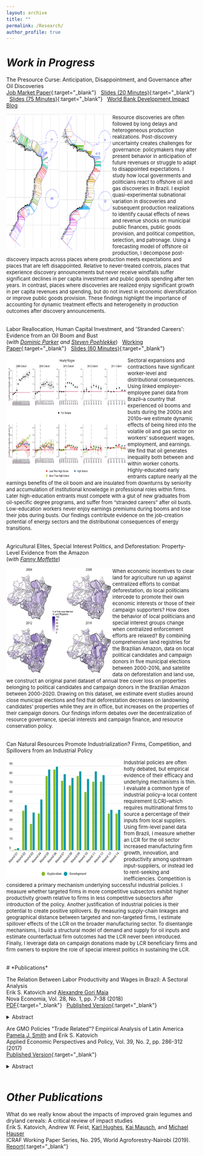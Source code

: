 ```yaml
---
layout: archive
title: ""
permalink: /Research/
author_profile: true
---
```

# *Work in Progress*<br/>

The Presource Curse: Anticipation, Disappointment, and Governance after Oil Discoveries <br/>
[Job Market Paper](/files/Katovich_PresourceCurse.pdf){:target="_blank"} &nbsp; [Slides (20 Minutes)](/files/Katovich_LACEA_2021.pdf){:target="_blank"} &nbsp; [Slides (75 Minutes)](/files/Katovich_PresourceCurse_JobTalk.pdf){:target="_blank"} &nbsp; [World Bank Development Impact Blog](https://blogs.worldbank.org/impactevaluations/governing-rocky-beginnings-resource-boom-how-do-local-governments-respond-oil) 
<br/>

<img align="left" width="280" height="360" src="/files/projections_pic.PNG"> <font size="-1.2"> Resource discoveries are often followed by long delays and heterogeneous production realizations. Post-discovery uncertainty creates challenges for governance: policymakers may alter present behavior in anticipation of future revenues or struggle to adapt to disappointed expectations. I study how local governments and politicians react to offshore oil and gas discoveries in Brazil. I exploit quasi-experimental subnational variation in discoveries and subsequent production realizations to identify causal effects of news and revenue shocks on municipal public finances, public goods provision, and political competition, selection, and patronage. Using a forecasting model of offshore oil production, I decompose post-discovery impacts across places where production meets expectations and places that are left disappointed. Relative to never-treated controls, places that experience discovery announcements but never receive windfalls suffer significant declines in per capita investment and public goods spending after ten years. In contrast, places where discoveries are realized enjoy significant growth in per capita revenues and spending, but do not invest in economic diversification or improve public goods provision. These findings highlight the importance of accounting for dynamic treatment effects and heterogeneity in production outcomes after discovery announcements.  </font>
<br/><br/>

Labor Reallocation, Human Capital Investment, and 'Stranded Careers': Evidence from an Oil Boom and Bust  <br/> (_with [Dominic Parker](https://aae.wisc.edu/dparker/) and [Steven Poehlekke](https://unidirectory.auckland.ac.nz/profile/steven-poelhekke)_) &nbsp; [Working Paper](/files/Katovich_OilWorkers_WorkingPaper.pdf){:target="_blank"} &nbsp; [Slides (60 Minutes)](/files/Brazil_Oil_Boom_UWPresentation_2021_10.pdf){:target="_blank"}<br/>

<img align="left" width="320" height="320" src="/files/EventStudies_Clip.PNG"> <font size="-1.2"> Sectoral expansions and contractions have significant worker-level and distributional consequences. Using linked employer-employee panel data from Brazil–a country that experienced oil booms and busts during the 2000s and 2010s–we estimate dynamic effects of being hired into the volatile oil and gas sector on workers’ subsequent wages, employment, and earnings. We find that oil generates inequality both between and within worker cohorts. Highly-educated early entrants capture nearly all the earnings benefits of the oil boom and are insulated from downturns by seniority and accumulation
of institutional knowledge in professional roles within firms. Later high-education entrants must compete with a glut of new graduates from oil-specific degree programs,
and suffer from “stranded careers” after oil busts. Low-education workers never enjoy earnings premiums during booms and lose their jobs during busts. Our findings contribute
evidence on the job-creation potential of energy sectors and the distributional consequences of energy transitions.  </font>
<br/><br/>

Agricultural Elites, Special Interest Politics, and Deforestation: Property-Level Evidence from the Amazon <br/> (_with [Fanny Moffette](https://fannymoffette.com/)_)
<br/>

<img align="left" width="280" height="280" src="/files/Politicians_Landowners_Merge_Map_Final.PNG"> <font size="-1.2"> When economic incentives to clear land for agriculture run up against centralized efforts to combat deforestation, do local politicians intercede to promote their own economic interests or those of their campaign supporters? How does the behavior of local politicians and special interest groups change when centralized enforcement efforts are relaxed? By combining comprehensive land registries for the Brazilian Amazon, data on local political candidates and campaign donors in five municipal elections between 2000-2016, and satellite data on deforestation and land use, we construct an original panel dataset of annual tree cover loss on properties belonging to political candidates and campaign donors in the Brazilian Amazon between 2000-2020. Drawing on this dataset, we estimate event studies around close municipal elections and find that deforestation decreases on landowning candidates’ properties while they are in office, but increases on the properties of their campaign donors. Our findings inform debates over the decentralization of resource governance, special interests and campaign finance, and resource conservation policy.  </font>
<br/><br/>

Can Natural Resources Promote Industrialization? Firms, Competition, and Spillovers from an Industrial Policy <br/>

<img align="left" width="310" height="310" src="/files/lcr_rates_pic.PNG"> <font size="-1.2"> Industrial policies are often hotly debated, but empirical evidence of their efficacy and underlying mechanisms is thin. I evaluate a common type of industrial policy–a local content requirement (LCR)–which requires multinational firms to source a percentage of their inputs from local suppliers. Using firm-level panel data from Brazil, I measure whether an LCR for the oil sector increased manufacturing firm growth, innovation, and productivity among upstream input-suppliers, or instead led to rent-seeking and inefficiencies. Competition is considered a primary mechanism underlying successful industrial policies. I measure whether targeted firms in more competitive subsectors exhibit higher productivity growth relative to firms in less competitive subsectors after introduction of the policy. Another justification of industrial policies is their potential to create positive spillovers. By measuring supply-chain linkages and geographical distance between targeted and non-targeted firms, I estimate spillover effects of the LCR on the broader manufacturing sector. To disentangle mechanisms, I build a structural model of demand and supply for oil inputs and estimate counterfactual firm outcomes had the LCR never been introduced. Finally, I leverage data on campaign donations made by LCR beneficiary firms and firm owners to explore the role of special interest politics in sustaining the LCR.  </font>
<br/>




<br/>
# *Publications*<br/>

The Relation Between Labor Productivity and Wages in Brazil: A Sectoral Analysis <br/>
Erik S. Katovich and [Alexandre Gori Maia](https://www4.eco.unicamp.br/docentes/gori/)<br/>
Nova Economia, Vol. 28, No. 1, pp. 7-38 (2018)<br/>
[PDF](/files/Katovich_Maia_NovaEconomia.pdf){:target="_blank"} &nbsp; [Published Version](https://doi.org/10.1590/0103-6351/3943){:target="_blank"} <br/>
<details><summary>Abstract</summary>
<font size="-1">Labor productivity is a crucial long-run determinant of real wages. Nonetheless, wage and productivity dynamics often diverge in practice due to a range of economic and institutional factors. This study analyzes the relation between the dynamics of labor productivity and wages in Brazil from 1996 to 2014, and adopts a sectoral perspective to account for divergent trends among economic sectors. Analyses are based on pooled data drawn from the National Accounts and the Pesquisa Nacional por Amostra de Domicílios, and hierarchical data models are estimated to assess the impacts of state- and sector-level factors on individuals’ wages. Results indicate that productivity is significantly positively associated with wage levels for all economic sectors, but that institutional factors such as labor formalization and minimum wage exert equally significant impacts, suggesting that wage growth over the 1996-2014 period was as much the result of institutional changes as of transformation of Brazil’s productive structure.</font>
<br/>
</details> 

Are GMO Policies "Trade Related"? Empirical Analysis of Latin America <br/>
[Pamela J. Smith](https://www.apec.umn.edu/people/pamela-smith) and Erik S. Katovich<br/>
Applied Economic Perspectives and Policy, Vol. 39, No. 2, pp. 286-312 (2017)<br/>
[Published Version](https://doi.org/10.1093/aepp/ppw021){:target="_blank"} <br/>
<details><summary>Abstract</summary>
<font size="-1">This paper empirically examines whether GMO policies are “trade related” for countries in Latin America (LA). First, we use the Balassa index to assess the “revealed comparative advantage” of LA countries. We find that LA countries have a revealed comparative advantage in GMO industries relative to the world, and that intra-regional trade in these industries is modest relative to external trade. Second, we estimate the Gravity model to examine the effects of importers’ GMO policies on Argentina and Brazil’s bilateral exports of soybeans and maize. We find that strong GMO policies in importers have a negative effect on Argentina’s bilateral exports of soybeans (an industry and country with historically high GMO content). Further, we find that past GMO policies are a strong determinant of Argentina’s future bilateral exports, and that the negative trade effects of strong GMO policies are increasing over time. In contrast, we find a weaker relationship between the GMO policies of importers and Brazil’s bilateral exports (consistent with Brazil’s more recent increases in GMO content). These findings for Argentina and Brazil provide a benchmark for other developing countries that are looking for guidance on servicing trading partners with diverse GMO policies.</font>
</details> <br/>

# *Other Publications*<br/>

What do we really know about the impacts of improved grain legumes and dryland cereals: A critical review of impact studies<br/>
Erik S. Katovich, Andrew W. Feist, [Karl Hughes](http://worldagroforestry.org/staff/karl-hughes), [Kai Mausch](http://worldagroforestry.org/staff/kai-mausch), and [Michael Hauser](https://www.icrisat.org/team/dr-michael-hauser/)<br/>
ICRAF Working Paper Series, No. 295, World Agroforestry-Nairobi (2019).<br/>
[Report](http://apps.worldagroforestry.org/downloads/Publications/PDFS/WP19006.pdf){:target="_blank"}



